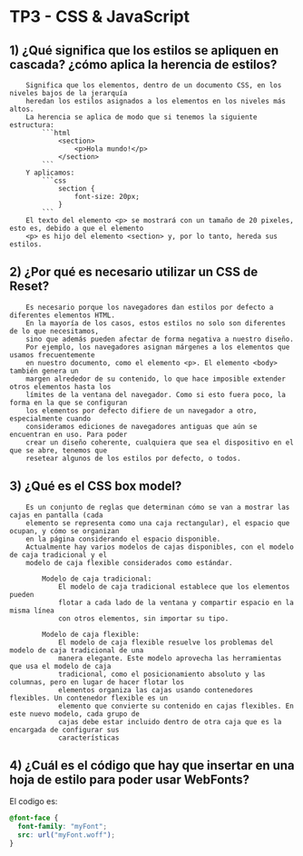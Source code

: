 # TP3 - CSS & JavaScript
		
## 1) ¿Qué significa que los estilos se apliquen en cascada? ¿cómo aplica la herencia de estilos?
	
		Significa que los elementos, dentro de un documento CSS, en los niveles bajos de la jerarquía 
		heredan los estilos asignados a los elementos en los niveles más altos. 
		La herencia se aplica de modo que si tenemos la siguiente estructura:
			```html
				<section>
					<p>Hola mundo!</p>
				</section>
			```
		Y aplicamos:
			```css
				section {
					font-size: 20px;
				} 
			```
		El texto del elemento <p> se mostrará con un tamaño de 20 pixeles, esto es, debido a que el elemento
		<p> es hijo del elemento <section> y, por lo tanto, hereda sus estilos.
			
			
## 2) ¿Por qué es necesario utilizar un CSS de Reset?
			
		Es necesario porque los navegadores dan estilos por defecto a diferentes elementos HTML.
		En la mayoría de los casos, estos estilos no solo son diferentes de lo que necesitamos,
		sino que además pueden afectar de forma negativa a nuestro diseño.
		Por ejemplo, los navegadores asignan márgenes a los elementos que usamos frecuentemente
		en nuestro documento, como el elemento <p>. El elemento <body> también genera un
		margen alrededor de su contenido, lo que hace imposible extender otros elementos hasta los
		límites de la ventana del navegador. Como si esto fuera poco, la forma en la que se configuran
		los elementos por defecto difiere de un navegador a otro, especialmente cuando
		consideramos ediciones de navegadores antiguas que aún se encuentran en uso. Para poder
		crear un diseño coherente, cualquiera que sea el dispositivo en el que se abre, tenemos que
		resetear algunos de los estilos por defecto, o todos.
			
## 3) ¿Qué es el CSS box model?
		
		Es un conjunto de reglas que determinan cómo se van a mostrar las cajas en pantalla (cada
		elemento se representa como una caja rectangular), el espacio que ocupan, y cómo se organizan
		en la página considerando el espacio disponible.
		Actualmente hay varios modelos de cajas disponibles, con el modelo de caja tradicional y el
		modelo de caja flexible considerados como estándar. 
			
			Modelo de caja tradicional:
				El modelo de caja tradicional establece que los elementos pueden 
				flotar a cada lado de la ventana y compartir espacio en la misma línea
				con otros elementos, sin importar su tipo. 
				
			Modelo de caja flexible:
				El modelo de caja flexible resuelve los problemas del modelo de caja tradicional de una
				manera elegante. Este modelo aprovecha las herramientas que usa el modelo de caja
				tradicional, como el posicionamiento absoluto y las columnas, pero en lugar de hacer flotar los 
				elementos organiza las cajas usando contenedores flexibles. Un contenedor flexible es un
				elemento que convierte su contenido en cajas flexibles. En este nuevo modelo, cada grupo de
				cajas debe estar incluido dentro de otra caja que es la encargada de configurar sus
				características
				
## 4) ¿Cuál es el código que hay que insertar en una hoja de estilo para poder usar WebFonts?
	
El codigo es:
```css
@font-face {
  font-family: "myFont";
  src: url("myFont.woff");
}
```
		
		
		